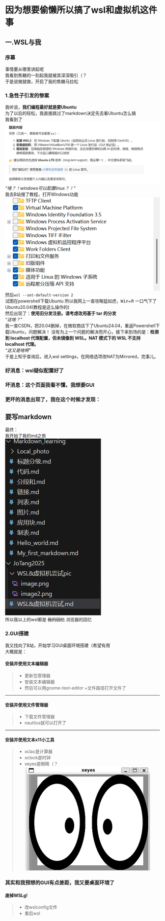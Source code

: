 # 因为想要偷懒所以搞了wsl和虚拟机这件事
## 一.WSL与我
### 序幕
事情要从哪里讲起呢  
我看到焦糖的一刻起我就被其深深吸引（？  
于是说做就做，开启了我的焦糖马拉松
### 1.急性子引发的惨案
我听说，**我们编程最好就是要Ubuntu**  
为了以后的轻松，我直接跳过了markdown决定先去看Ubuntu怎么搞  
我看到了
![我看到了](WSL&虚拟机尝试pic\image.png)  
*“啥？！windows可以配置linux？！”*   
我去B站搜了教程，打开Windows功能  
![这个](WSL&虚拟机尝试pic\image2.png)
然后``` wsl --set-default-version 2 ```  
试图在powershell下载Ubuntu
所以我网上一查攻略猛如虎，<kbd>Win</kbd>+<kbd>R</kbd> 一口气下了Ubuntu20.04(教程是这么操作的)  
然后出现了：**使用旧分发注册。请考虑改用基于 tar 的分发**  
*“这啥？”*  
我一查CSDN，把20.04删掉，在微软商店下了Ubuntu24.04，重返Powershell下载Ubuntu，问题解决！ 
没有为上一个问题的解决而开心，接下来到场的是：**检测到 localhost 代理配置，但未镜像到 WSL。NAT 模式下的 WSL 不支持 localhost 代理。**  
*“这又是啥啊”*  
于是上知乎查询后，进入wsl settings，在网络选项改NAT为Mirrored，完事儿。
### 好消息：wsl疑似配置好了
### 坏消息：这个页面我看不懂，我想要GUI
### 更坏的消息出现了，我在这个时候才发现：
## **要写markdown**
最终：  
我开始了我的md之旅  
![我此刻才开始学md](WSL&虚拟机尝试pic\image3.png)  
所以我以上的wsl都是 ~~我的回忆~~ 浏览器的回忆  
### 2.GUI搭建
我又找向了B站，开始学习GUI桌面环境搭建（希望有用  
大概就是：  
#### 安装并使用文本编辑器
>+ 更新包管理器
>+ 安装文本编辑器
>+ 然后可以用gnome-text-editor +文件路径打开文件了
---
#### 安装并使用文件管理器
>+ 下载文件管理器
>+ nautilus就可以打开了
---
#### 安装并使用文本x11小工具
>+ xclac是计算器
>+ xclock是时钟
>+ xeyes是眼睛（？  
![WTF](WSL&虚拟机尝试pic\EyesOnYou.png)
### 其实和我预想的GUI有点差距，我又要桌面环境了
#### 废掉WSLg!
>+ 改wslconfig文件
>+ 重启wsl
#### 